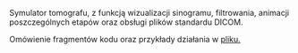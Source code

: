 Symulator tomografu, z funkcją wizualizacji sinogramu, filtrowania, animacji poszczególnych etapów oraz obsługi plików standardu DICOM.

Omówienie fragmentów kodu oraz przykłady działania w [pliku.](151785_151741_Tomograf_Raport.pdf)
